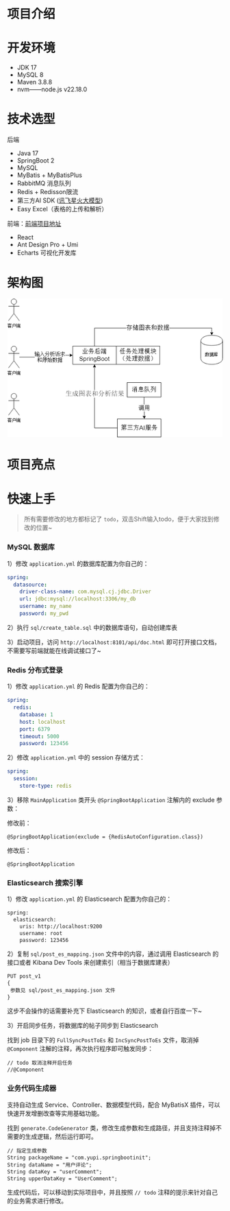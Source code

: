 # 项目介绍

# 开发环境

- JDK 17
- MySQL 8
- Maven 3.8.8
- nvm——node.js v22.18.0

# 技术选型

后端

- Java 17
- SpringBoot 2
- MySQL
- MyBatis + MyBatisPlus
- RabbitMQ 消息队列
- Redis + Redisson限流
- 第三方AI SDK ([讯飞星火大模型](https://github.com/briqt/xunfei-spark4j))
- Easy Excel（表格的上传和解析）

前端：[前端项目地址](https://github.com/Agan-ippe/zhiyixi-frontend)

- React
- Ant Design Pro + Umi
- Echarts 可视化开发库

# 架构图

![智易析项目架构图](https://raw.githubusercontent.com/Agan-ippe/typora_pic/main/imgs/20250906180442777.png)

# 项目亮点





# 快速上手

> 所有需要修改的地方都标记了 `todo`，双击Shift输入todo，便于大家找到修改的位置~

### MySQL 数据库

1）修改 `application.yml` 的数据库配置为你自己的：

```yml
spring:
  datasource:
    driver-class-name: com.mysql.cj.jdbc.Driver
    url: jdbc:mysql://localhost:3306/my_db
    username: my_name
    password: my_pwd
```



2）执行 `sql/create_table.sql` 中的数据库语句，自动创建库表

3）启动项目，访问 `http://localhost:8101/api/doc.html` 即可打开接口文档，不需要写前端就能在线调试接口了~



### Redis 分布式登录

1）修改 `application.yml` 的 Redis 配置为你自己的：

```yml
spring:
  redis:
    database: 1
    host: localhost
    port: 6379
    timeout: 5000
    password: 123456
```



2）修改 `application.yml` 中的 session 存储方式：

```yaml
spring:
  session:
    store-type: redis
```



3）移除 `MainApplication` 类开头 `@SpringBootApplication` 注解内的 exclude 参数：

修改前：

```
@SpringBootApplication(exclude = {RedisAutoConfiguration.class})
```



修改后：

```
@SpringBootApplication
```



### Elasticsearch 搜索引擎



1）修改 `application.yml` 的 Elasticsearch 配置为你自己的：

```
spring:
  elasticsearch:
    uris: http://localhost:9200
    username: root
    password: 123456
```



2）复制 `sql/post_es_mapping.json` 文件中的内容，通过调用 Elasticsearch 的接口或者 Kibana Dev Tools 来创建索引（相当于数据库建表）

```
PUT post_v1
{
 参数见 sql/post_es_mapping.json 文件
}
```



这步不会操作的话需要补充下 Elasticsearch 的知识，或者自行百度一下~

3）开启同步任务，将数据库的帖子同步到 Elasticsearch

找到 job 目录下的 `FullSyncPostToEs` 和 `IncSyncPostToEs` 文件，取消掉 `@Component` 注解的注释，再次执行程序即可触发同步：

```
// todo 取消注释开启任务
//@Component
```



### 业务代码生成器



支持自动生成 Service、Controller、数据模型代码，配合 MyBatisX 插件，可以快速开发增删改查等实用基础功能。

找到 `generate.CodeGenerator` 类，修改生成参数和生成路径，并且支持注释掉不需要的生成逻辑，然后运行即可。

```
// 指定生成参数
String packageName = "com.yupi.springbootinit";
String dataName = "用户评论";
String dataKey = "userComment";
String upperDataKey = "UserComment";
```



生成代码后，可以移动到实际项目中，并且按照 `// todo` 注释的提示来针对自己的业务需求进行修改。







